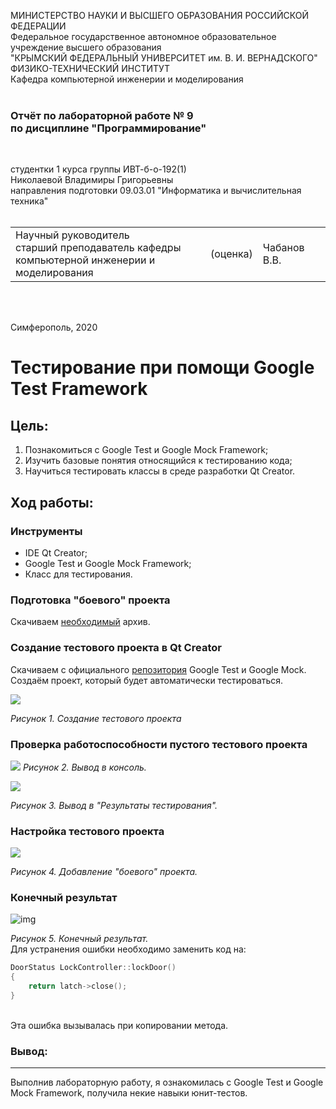 МИНИСТЕРСТВО НАУКИ  И ВЫСШЕГО ОБРАЗОВАНИЯ РОССИЙСКОЙ ФЕДЕРАЦИИ  
Федеральное государственное автономное образовательное учреждение высшего образования  
"КРЫМСКИЙ ФЕДЕРАЛЬНЫЙ УНИВЕРСИТЕТ им. В. И. ВЕРНАДСКОГО"  
ФИЗИКО-ТЕХНИЧЕСКИЙ ИНСТИТУТ  
Кафедра компьютерной инженерии и моделирования
<br/><br/>
### Отчёт по лабораторной работе № 9<br/> по дисциплине "Программирование"
<br/>

студентки 1 курса группы ИВТ-б-о-192(1)  
Николаевой Владимиры Григорьевны  
направления подготовки 09.03.01 "Информатика и вычислительная техника"    
<br/>

<table>
<tr><td>Научный руководитель<br/> старший преподаватель кафедры<br/> компьютерной инженерии и моделирования</td>
<td>(оценка)</td>
<td>Чабанов В.В.</td>
</tr>
</table>
<br/><br/>

Симферополь, 2020
# Тестирование при помощи Google Test Framework<br>
## Цель:

1. Познакомиться с Google Test и Google Mock Framework;
2. Изучить базовые понятия относящийся к тестированию кода;
3. Научиться тестировать классы в среде разработки Qt Creator.

## Ход работы:<br>
### Инструменты<br>
* IDE Qt Creator;
* Google Test и Google Mock Framework;
* Класс для тестирования.

### Подготовка "боевого" проекта<br>
Скачиваем [необходимый](https://neroid.ru/wp-content/uploads/2020/05/Lab9_Project_for_tests.zip) архив.<br>

### Создание тестового проекта в Qt Creator<br>
Скачиваем с официального [репозитория](https://github.com/google/googletest) Google Test и Google Mock. Создаём проект, который будет автоматически тестироваться.<br>

![](https://sun3.43222.userapi.com/Lw36mnIE5SVh_B4CEeMe94uuRs3RTcAHur13Jg/qJMjBALR9dI.jpg)<br>

*Рисунок 1. Создание тестового проекта*<br>

### Проверка работоспособности пустого тестового проекта<br>

![](https://sun3.43222.userapi.com/AKjZMHW-AReORkuPNTIAjQtjNSP3_gWwCS4CvA/jrAxePVsdfE.jpg)
*Рисунок 2. Вывод в консоль.*<br>

![](https://sun9-37.userapi.com/YLQ2uoqHAlKrbdGbNFXgX-qaiRR9P821aRt1ew/nC1N6vCpnpQ.jpg)
<br>

*Рисунок 3. Вывод в "Результаты тестирования".*

### Настройка тестового проекта<br>

![](https://sun2.43222.userapi.com/nyf8hi2-Nw6AOQ7fTD9kCcu7jCp5JIBSOS7sEA/P6Etiyw3ECs.jpg)
<br>

*Рисунок 4. Добавление "боевого" проекта.*<br>

### Конечный результат<br>
![img](https://sun9-38.userapi.com/BQ8V7NtYDKjlCMpAv7kLfgf-quxKbmPA0oxRgQ/4nvz3RhgVdg.jpg)<br>

*Рисунок 5. Конечный результат.*<br>Для устранения ошибки необходимо заменить код на:
<br>

```C++
DoorStatus LockController::lockDoor()
{
    return latch->close();
}
```
<br>Эта ошибка вызывалась при копировании  метода.<br>

### Вывод:<br>
------

Выполнив лабораторную работу, я ознакомилась с Google Test и Google Mock Framework, получила некие навыки юнит-тестов.



